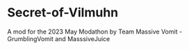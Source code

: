 # Secret-of-Vilmuhn
A mod for the 2023 May Modathon by Team Massive Vomit - GrumblingVomit and MasssiveJuice
